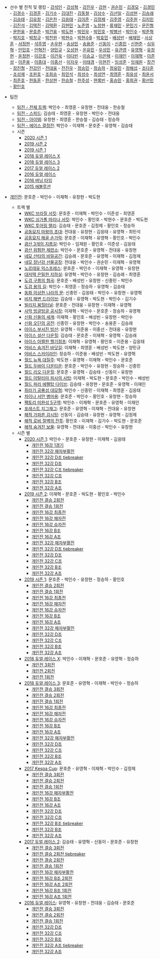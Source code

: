 - 선수 별 전적 및 랭킹
        - [강석인](../gangseokin)
        - [강성혁](../gangseonghyeok)
        - [강진우](../gangjinwu)
        - [강현](../ganghyeon)
        - [권순민](../gweonsoonmin)
        - [김경모](../gimgyeongmo)
        - [김경민](../gimgyeongmin)
        - [김경수](../gimgyeongsu)
        - [김경훈](../gimgyeonghun)
        - [김기수](../gimgisu)
        - [김대진](../gimdaejin)
        - [김동철](../gimdongcheol)
        - [김상수](../gimsangsu)
        - [김선일](../gimseonil)
        - [김성현](../gimseonghyeon)
        - [김승래](../gimseungrae)
        - [김승태](../gimseungtae)
        - [김유창](../gimyuchang)
        - [김은찬](../gimeunchan)
        - [김응태](../gimeungtae)
        - [김이준](../gimijun)
        - [김정제](../gimjeongje)
        - [김주영](../gimjuyeong)
        - [김주원](../gimjuwon)
        - [김지민](../gimjimin)
        - [김진석](../gimjinseok)
        - [김택진](../gimtaekjin)
        - [김택환](../gimtaekhwan)
        - [김현민](../gimhyunmin)
        - [노준엽](../nojunyeob)
        - [노창현](../nochanghyeon)
        - [류재민](../ryujaemin)
        - [문민기](../munmingi)
        - [문진형](../munjinhyeong)
        - [문한웅](../munhanung)
        - [문호준](../munhojun)
        - [박건웅](../bakgeonung)
        - [박도현](../bakdohyeon)
        - [박민우](../bakminu)
        - [박민호](../bakminho)
        - [박병선](../bakbyeongseon)
        - [박인수](../bakinsu)
        - [박준혁](../bakjunhyeok)
        - [박지호](../bakjiho)
        - [박창규](../bakchanggyu)
        - [박천원](../bakcheonwon)
        - [박현수](../bakhyeonsu)
        - [박현수B](../bakhyeonsu-b)
        - [박효민](../bakhyomin)
        - [배성빈](../baeseongbin)
        - [배재민](../baejaemin)
        - [사상훈](../sasanghun)
        - [서정현](../seojeonghyeon)
        - [석주엽](../seokjuyeob)
        - [손우현](../sonuhyeon)
        - [송상민](../songsangmin)
        - [송용준](../songyongjun)
        - [신동이](../shindongi)
        - [신종민](../shinjongmin)
        - [신현준](../shinhyeonjun)
        - [심우혁](../shimuhyeok)
        - [안민호](../anminho)
        - [안혁진](../anhyeokjin)
        - [양민규](../yangmingyu)
        - [오성현](../oseonghyeon)
        - [온유민](../onyumin)
        - [우성민](../useongmin)
        - [유관영](../yugwanyeong)
        - [유영혁](../yuyeonghyeok)
        - [유창현](../yuchanghyeon)
        - [윤정현](../yunjeonghyeon)
        - [이강호](../igangho)
        - [이건욱](../igeonuk)
        - [이다빈](../idabin)
        - [이승교](../iseunggyo)
        - [이은택](../ieuntaek)
        - [이재인](../ijaein)
        - [이재혁](../ijaehyeok)
        - [이준성](../ijunseong)
        - [이준용](../ijunyong)
        - [이중대](../ijungdae)
        - [이중선](../ijungseon)
        - [이지우](../ijiu)
        - [이태경](../itaegyoeng)
        - [이현진](../ihyeonjin)
        - [임성준](../imseongjun)
        - [임재원](../imjaewon)
        - [장건](../janggeon)
        - [장진형](../jangjinhyeong)
        - [전강인](../jeongangin)
        - [전대웅](../jeondaewoong)
        - [전진우](../jeonjinwoo)
        - [정승민](../jeongseungmin)
        - [정승하](../jeongseungha)
        - [정유민](../jeongyumin)
        - [정해섭](../jeonghaeseop)
        - [조다훈](../jodahun)
        - [조성제](../joseongje)
        - [조원호](../jowonho)
        - [조희승](../joheeseung)
        - [최민석](../choiminseok)
        - [최성수](../choiseongsu)
        - [최성연](../choiseongyeon)
        - [최영훈](../choiyeonghun)
        - [최유성](../choiyuseong)
        - [최윤서](../choiyunseo)
        - [최준호](../choijunho)
        - [한동훈](../handonghun)
        - [한상현](../hansanghyeon)
        - [한승철](../hanseungcheol)
        - [한주성](../hanjuseong)
        - [현록빈](../hyeonrokbin)
        - [홍승민](../hongseungmin)
        - [홍희권](../hongheegweon)
        - [황선민](../hwangseongmin)
        - [황인호](../hwanginho)

- 팀전
    - [팀전 - 전체 트랙](../team-full): 박인수 - 최영훈 - 유창현 - 전대웅 - 한승철
    - [팀전 - 스피드](../team-speed): 김승태 - 최영훈 - 유창현 - 박인수 - 전대웅
    - [팀전 - 아이템](../team-item): 유창현 - 최영훈 - 한승철 - 김승태 - 정승하
    - [팀전 - 에이스 결정전](../team-ace): 박인수 - 이재혁 - 문호준 - 유영혁 - 김승태
    - 시즌
        - [2020 시즌 1](../teams-t2020_1)
        - [2019 시즌 2](../teams-t2019_2)
        - [2019 시즌 1](../teams-t2019_1)
        - [2018 듀얼 레이스 X](../teams-t2018_2)
        - [2018 듀얼 레이스 3](../teams-t2018_1)
        - [2017 듀얼 레이스 2](../teams-t2017_1)
        - [2016 듀얼 레이스](../teams-t2016_2)
        - [2016 버닝 타임](../teams-t2016_1)
        - [2015 에볼루션](../teams-t2015_1)
- [개인전](../singles-full): 문호준 - 박인수 - 이재혁 - 유창현 - 박도현
    - 트랙 별
        - [WKC 브라질 서킷](../brazil): 문호준 - 이재혁 - 박인수 - 이준성 - 최영훈
        - [WKC 싱가폴 마리나 서킷](../singapore): 박인수 - 황인호 - 박현수 - 문호준 - 박도현
        - [WKC 투어링 랠리](../rally): 김승태 - 문호준 - 김정제 - 황인호 - 정승하
        - [공동묘지 마왕의 초대](../mawang): 전대웅 - 유창현 - 김응태 - 유영혁 - 최민석
        - [공동묘지 해골 손가락](../haeson): 문호준 - 이재혁 - 유영혁 - 황인호 - 박인수
        - [광산 3개의 지름길](../gwangsamji): 박인수 - 임재원 - 황인호 - 이준성 - 김응태
        - [광산 위험한 제련소](../jeryeonso): 박인수 - 문호준 - 유영혁 - 전대웅 - 유창현
        - [네모 산타의 비밀공간](../santa): 김승래 - 문호준 - 유영혁 - 이재혁 - 김정제
        - [네모 장난감 선물공장](../present): 전대웅 - 박인수 - 권순민 - 이재혁 - 유영혁
        - [노르테유 익스프레스](../noex): 문호준 - 박인수 - 이재혁 - 유영혁 - 유창현
        - [대저택 은밀한 지하실](../jeotaek): 유영혁 - 박인수 - 유창현 - 김승래 - 최영훈
        - [도검 구름의 협곡](../hyupgog): 문호준 - 배성빈 - 유창현 - 신종민 - 박인수
        - [도검 용의 길](../daagon): 박인수 - 최영훈 - 정승하 - 유영혁 - 김승태
        - [동화 이상한 나라의 문](../gate): 신종민 - 김응태 - 박인수 - 유창현 - 유영혁
        - [비치 해변 드라이브](../haebyun): 김승태 - 유영혁 - 박도현 - 박인수 - 김기수
        - [빌리지 붐힐터널](../boomhill): 문호준 - 전대웅 - 유창현 - 이재혁 - 유영혁
        - [사막 빙글빙글 공사장](../sabing): 이재혁 - 박인수 - 문호준 - 정승하 - 유영혁
        - [신화 신들의 세계](../shinsegye): 이재혁 - 황인호 - 배성빈 - 유창현 - 박인수
        - [신화 오딘의 궁전](../odin): 신종민 - 유창현 - 박인수 - 송용준 - 김승래
        - [아이스 부서진 빙산](../boobing): 유영혁 - 이준용 - 이중선 - 전대웅 - 유창현
        - [아이스 설산 다운힐](../seolsan): 김승태 - 문호준 - 이재혁 - 유영혁 - 김승래
        - [아이스 아찔한 헬기점프](../heli): 이재혁 - 유영혁 - 황인호 - 이준용 - 김응태
        - [어비스 숨겨진 바닷길](../hiddenoceanroad): 이재혁 - 최영훈 - 배성빈 - 박도현 - 양민규
        - [어비스 스카이라인](../skyline): 정승하 - 이준용 - 배성빈 - 박도현 - 유영혁
        - [월드 뉴욕 대질주](../newyork): 박도현 - 유영혁 - 이재혁 - 박인수 - 문호준
        - [월드 두바이 다운타운](../dubai): 문호준 - 박인수 - 유창현 - 정승하 - 신종민
        - [월드 리오 다운힐](../rio): 문호준 - 유영혁 - 김승태 - 신동이 - 유창현
        - [월드 이탈리아 피사의 사탑](../pizza): 이재혁 - 박도현 - 문호준 - 박인수 - 배성빈
        - [월드 파리 에펠탑 다이브](../eifel): 김승태 - 유창현 - 문호준 - 유영혁 - 이재인
        - [쥐라기 공룡섬 대모험](../dinoisland): 박인수 - 신종민 - 이재혁 - 최영훈 - 김응태
        - [차이나 서안 병마용](../byeongma): 문호준 - 박인수 - 황인호 - 유창현 - 정승하
        - [팩토리 미완성 5구역](../district5): 박인수 - 이재혁 - 문호준 - 유영혁 - 이재인
        - [포레스트 지그재그](../zigzag): 문호준 - 유영혁 - 이재혁 - 전대웅 - 유창현
        - [해적 가파른 감시탑](../gamshi): 신동이 - 김승태 - 유창현 - 유영혁 - 김정제
        - [해적 로비 절벽의 전투](../lobby): 황인호 - 이재혁 - 김기수 - 박도현 - 문호준
        - [해적 숨겨진 보물](../haesumbo): 유영혁 - 전대웅 - 이중선 - 박인수 - 유창현
    - 시즌 별
        - [2020 시즌 1](../singles-s2020_1): 박인수 - 문호준 - 유창현 - 이재혁 - 김응태
            - [개인전 16강 1경기](../s2020-1-3-1)
            - [개인전 32강 패자부활전](../s2020-1-2-1)
            - [개인전 32강 D조 tiebreaker](../s2020-1-1-4-t)
            - [개인전 32강 D조](../s2020-1-1-4)
            - [개인전 32강 C조 tiebreaker](../s2020-1-1-3-t)
            - [개인전 32강 C조](../s2020-1-1-3)
            - [개인전 32강 B조](../s2020-1-1-2)
            - [개인전 32강 A조](../s2020-1-1-1)
        - [2019 시즌 2](../singles-s2019_2): 이재혁 - 문호준 - 박도현 - 황인호 - 박인수
            - [개인전 결승 2회전](../s2019-2-6-2)
            - [개인전 결승 1회전](../s2019-2-6-1)
            - [개인전 16강 최종전](../s2019-2-5-1)
            - [개인전 16강 패자전](../s2019-2-4-2)
            - [개인전 16강 승자전](../s2019-2-4-1)
            - [개인전 16강 B조](../s2019-2-3-2)
            - [개인전 16강 A조](../s2019-2-3-1)
            - [개인전 32강 패자부활전](../s2019-2-2-1)
            - [개인전 32강 D조 tiebreaker](../s2019-2-1-4-t)
            - [개인전 32강 D조](../s2019-2-1-4)
            - [개인전 32강 C조](../s2019-2-1-3)
            - [개인전 32강 B조](../s2019-2-1-2)
            - [개인전 32강 A조](../s2019-2-1-1)
        - [2019 시즌 1](../singles-s2019_1): 문호준 - 박인수 - 유창현 - 정승하 - 황인호
            - [개인전 결승 2회전](../s2019-1-6-2)
            - [개인전 결승 1회전](../s2019-1-6-1)
            - [개인전 16강 최종전](../s2019-1-5-1)
            - [개인전 16강 패자전](../s2019-1-4-2)
            - [개인전 16강 승자전](../s2019-1-4-1)
            - [개인전 16강 B조](../s2019-1-3-2)
            - [개인전 16강 A조](../s2019-1-3-1)
            - [개인전 32강 패자부활전](../s2019-1-2-1)
            - [개인전 32강 D조](../s2019-1-1-4)
            - [개인전 32강 C조](../s2019-1-1-3)
            - [개인전 32강 B조](../s2019-1-1-2)
            - [개인전 32강 A조](../s2019-1-1-1)
        - [2018 듀얼 레이스 X](../singles-s2018_2): 박인수 - 이재혁 - 문호준 - 유영혁 - 정승하
            - [개인전 3회전](../s2018-2-1-3)
            - [개인전 2회전](../s2018-2-1-2)
            - [개인전 1회전](../s2018-2-1-1)
        - [2018 듀얼 레이스 3](../singles-s2018_1): 문호준 - 유영혁 - 이재혁 - 박인수 - 정승하
            - [개인전 결승 3회전](../s2018-1-6-3)
            - [개인전 결승 2회전](../s2018-1-6-2)
            - [개인전 결승 1회전](../s2018-1-6-1)
            - [개인전 16강 최종전](../s2018-1-5-1)
            - [개인전 16강 패자전](../s2018-1-4-2)
            - [개인전 16강 승자전](../s2018-1-4-1)
            - [개인전 16강 B조](../s2018-1-3-2)
            - [개인전 16강 A조](../s2018-1-3-1)
            - [개인전 32강 패자부활전](../s2018-1-2-1)
            - [개인전 32강 D조](../s2018-1-1-4)
            - [개인전 32강 C조](../s2018-1-1-3)
            - [개인전 32강 B조](../s2018-1-1-2)
            - [개인전 32강 A조](../s2018-1-1-1)
        - [2017 Kespa Cup](../singles-s2017_2): 문호준 - 유영혁 - 이재혁 - 박인수 - 김정제
            - [개인전 결승 3회전](../s2017-2-4-3)
            - [개인전 결승 2회전](../s2017-2-4-2)
            - [개인전 결승 1회전](../s2017-2-4-1)
            - [개인전 16강 패자부활전](../s2017-2-3-1)
            - [개인전 16강 B조](../s2017-2-2-2)
            - [개인전 16강 A조](../s2017-2-2-1)
            - [개인전 32강 D조](../s2017-2-1-4)
            - [개인전 32강 C조](../s2017-2-1-3)
            - [개인전 32강 B조 tiebreaker](../s2017-2-1-2-t)
            - [개인전 32강 B조](../s2017-2-1-2)
            - [개인전 32강 A조](../s2017-2-1-1)
        - [2017 듀얼 레이스 2](../singles-s2017_1): 김승태 - 유영혁 - 신동이 - 문호준 - 유창현
            - [개인전 결승 3회전](../s2017-1-4-3)
            - [개인전 결승 2회전 tiebreaker](../s2017-1-4-2-t)
            - [개인전 결승 2회전](../s2017-1-4-2)
            - [개인전 결승 1회전](../s2017-1-4-1)
            - [개인전 16강 패자부활전](../s2017-1-3-1)
            - [개인전 16강 B조 2회전](../s2017-1-2-2)
            - [개인전 16강 A조 2회전](../s2017-1-2-1)
            - [개인전 16강 B조 1회전](../s2017-1-1-2)
            - [개인전 16강 A조 1회전](../s2017-1-1-1)
        - [2016 듀얼 레이스](../singles-s2016_1): 유영혁 - 유창현 - 전대웅 - 김승태 - 문호준
            - [개인전 결승 3회전](../s2016-1-2-3)
            - [개인전 결승 2회전](../s2016-1-2-2)
            - [개인전 결승 1회전](../s2016-1-2-1)
            - [개인전 32강 D조](../s2016-1-1-4)
            - [개인전 32강 C조](../s2016-1-1-3)
            - [개인전 32강 B조](../s2016-1-1-2)
            - [개인전 32강 A조 tiebreaker](../s2016-1-1-1-t)
            - [개인전 32강 A조](../s2016-1-1-1)

